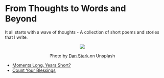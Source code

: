 # From Thoughts to Words and Beyond
It all starts with a wave of thoughts - A collection of short poems and stories that I write.

<div align="center"> <img src="https://images.unsplash.com/photo-1456753510773-a8bd200a4a26?ixid=MnwxMjA3fDB8MHxzZWFyY2h8MTR8fHdhdmVzfGVufDB8fDB8fA%3D%3D&ixlib=rb-1.2.1&auto=format&fit=crop&w=500&q=60"> </div>

<div align="center"><p> Photo by <a href="https://images.unsplash.com/photo-1456753510773-a8bd200a4a26?ixid=MnwxMjA3fDB8MHxzZWFyY2h8MTR8fHdhdmVzfGVufDB8fDB8fA%3D%3D&ixlib=rb-1.2.1&auto=format&fit=crop&w=500&q=60"> Dan Stark </a> on Unsplash </p> </div>


- [Moments Long, Years Short?](https://github.com/balapriyac/From-Thoughts-to-Words-and-Beyond/blob/main/moments-long-years-short.md)
- [Count Your Blessings](https://github.com/balapriyac/From-Thoughts-to-Words-and-Beyond/blob/main/count-your-blessings.md)
